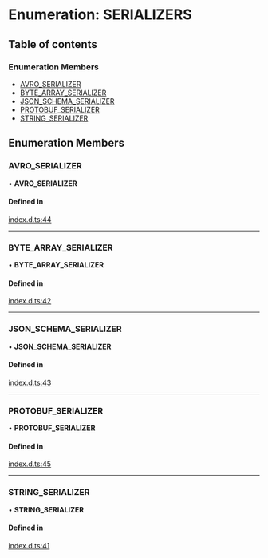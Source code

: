 # Enumeration: SERIALIZERS

## Table of contents

### Enumeration Members

- [AVRO\_SERIALIZER](SERIALIZERS.md#avro_serializer)
- [BYTE\_ARRAY\_SERIALIZER](SERIALIZERS.md#byte_array_serializer)
- [JSON\_SCHEMA\_SERIALIZER](SERIALIZERS.md#json_schema_serializer)
- [PROTOBUF\_SERIALIZER](SERIALIZERS.md#protobuf_serializer)
- [STRING\_SERIALIZER](SERIALIZERS.md#string_serializer)

## Enumeration Members

### AVRO\_SERIALIZER

• **AVRO\_SERIALIZER**

#### Defined in

[index.d.ts:44](https://github.com/mostafa/xk6-kafka/blob/6551819/index.d.ts#L44)

___

### BYTE\_ARRAY\_SERIALIZER

• **BYTE\_ARRAY\_SERIALIZER**

#### Defined in

[index.d.ts:42](https://github.com/mostafa/xk6-kafka/blob/6551819/index.d.ts#L42)

___

### JSON\_SCHEMA\_SERIALIZER

• **JSON\_SCHEMA\_SERIALIZER**

#### Defined in

[index.d.ts:43](https://github.com/mostafa/xk6-kafka/blob/6551819/index.d.ts#L43)

___

### PROTOBUF\_SERIALIZER

• **PROTOBUF\_SERIALIZER**

#### Defined in

[index.d.ts:45](https://github.com/mostafa/xk6-kafka/blob/6551819/index.d.ts#L45)

___

### STRING\_SERIALIZER

• **STRING\_SERIALIZER**

#### Defined in

[index.d.ts:41](https://github.com/mostafa/xk6-kafka/blob/6551819/index.d.ts#L41)
